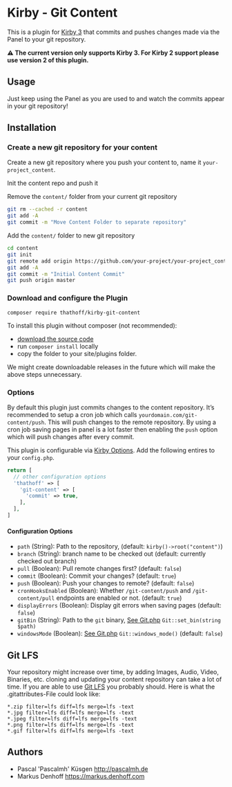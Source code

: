 # Kirby - Git Content

This is a plugin for [Kirby 3](http://getkirby.com/) that commits and pushes changes made via the Panel to your git repository.

**⚠️ The current version only supports Kirby 3. For Kirby 2 support please use version 2 of this plugin.**

## Usage

Just keep using the Panel as you are used to and watch the commits appear in your git repository!

## Installation

### Create a new git repository for your content

Create a new git repository where you push your content to, name it `your-project_content`.

Init the content repo and push it

Remove the `content/` folder from your current git repository
```bash
git rm --cached -r content
git add -A
git commit -m "Move Content Folder to separate repository"
```

Add the `content/` folder to new git repository

```bash
cd content
git init
git remote add origin https://github.com/your-project/your-project_content.git
git add -A
git commit -m "Initial Content Commit"
git push origin master
```

### Download and configure the Plugin

`composer require thathoff/kirby-git-content`

To install this plugin without composer (not recommended):

- [download the source code](https://github.com/thathoff/kirby-git-content/archive/master.zip)
- run `composer install` locally
- copy the folder to your site/plugins folder.

We might create downloadable releases in the future which will make the above steps unnecessary.

### Options

By default this plugin just commits changes to the content repository. It’s recommended to setup a cron job
which calls `yourdomain.com/git-content/push`. This will push changes to the remote repository. By using a cron job
saving pages in panel is a lot faster then enabling the `push` option which will push changes after every commit.

This plugin is configurable via [Kirby Options](https://getkirby.com/docs/guide/configuration). Add the
following entires to your `config.php`.

```php
return [
  // other configuration options
  'thathoff' => [
    'git-content' => [
      'commit' => true,
    ],
  ],
]
```

#### Configuration Options

- `path` (String): Path to the repository, (default: `kirby()->root("content")`)
- `branch` (String): branch name to be checked out (default: currently checked out branch)
- `pull` (Boolean): Pull remote changes first? (default: `false`)
- `commit` (Boolean): Commit your changes? (default: `true`)
- `push` (Boolean): Push your changes to remote? (default: `false`)
- `cronHooksEnabled` (Boolean): Whether `/git-content/push` and `/git-content/pull` endpoints are enabled or not. (default: `true`)
- `displayErrors` (Boolean): Display git errors when saving pages (default: `false`)
- `gitBin` (String): Path to the `git` binary, [See Git.php](http://kbjr.github.io/Git.php/) `Git::set_bin(string $path)`
- `windowsMode` (Boolean): [See Git.php](http://kbjr.github.io/Git.php/) `Git::windows_mode()` (default: `false`)


## Git LFS
Your repository might increase over time, by adding Images, Audio, Video, Binaries, etc.
cloning and updating your content repository can take a lot of time. If you are able to use
[Git LFS](https://git-lfs.github.com/) you probably should. Here is what the .gitattributes-File could look like:

```
*.zip filter=lfs diff=lfs merge=lfs -text
*.jpg filter=lfs diff=lfs merge=lfs -text
*.jpeg filter=lfs diff=lfs merge=lfs -text
*.png filter=lfs diff=lfs merge=lfs -text
*.gif filter=lfs diff=lfs merge=lfs -text
```

## Authors

- Pascal 'Pascalmh' Küsgen <http://pascalmh.de>
- Markus Denhoff <https://markus.denhoff.com>
